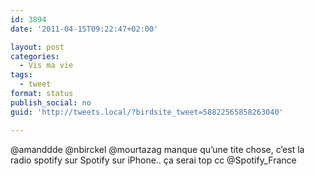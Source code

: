 ```yaml
---
id: 3894
date: '2011-04-15T09:22:47+02:00'

layout: post
categories:
  - Vis ma vie
tags:
  - tweet
format: status
publish_social: no
guid: 'http://tweets.local/?birdsite_tweet=58822565858263040'

---
```


@amanddde @nbirckel @mourtazag manque qu’une tite chose, c’est la radio spotify sur Spotify sur iPhone.. ça serai top cc @Spotify\_France